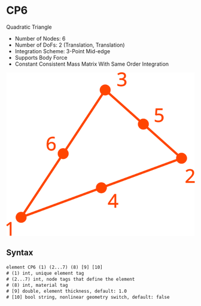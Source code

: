 # CP6

Quadratic Triangle

* Number of Nodes: 6
* Number of DoFs: 2 (Translation, Translation)
* Integration Scheme: 3-Point Mid-edge
* Supports Body Force
* Constant Consistent Mass Matrix With Same Order Integration

![encoding](../../PIC/T6.svg)

## Syntax

```
element CP6 (1) (2...7) (8) [9] [10]
# (1) int, unique element tag
# (2...7) int, node tags that define the element
# (8) int, material tag
# [9] double, element thickness, default: 1.0
# [10] bool string, nonlinear geometry switch, default: false
```
